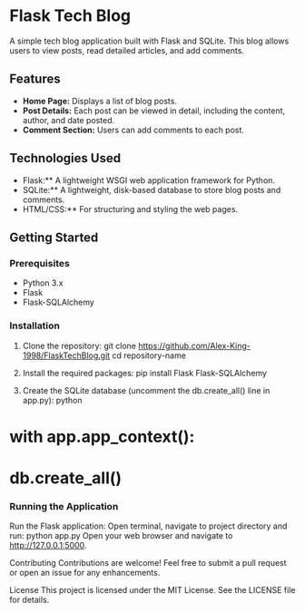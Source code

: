 # Flask Tech Blog

A simple tech blog application built with Flask and SQLite. This blog allows users to view posts, read detailed articles, and add comments.

## Features

- **Home Page:** Displays a list of blog posts.
- **Post Details:** Each post can be viewed in detail, including the content, author, and date posted.
- **Comment Section:** Users can add comments to each post.

## Technologies Used

- Flask:** A lightweight WSGI web application framework for Python.
- SQLite:** A lightweight, disk-based database to store blog posts and comments.
- HTML/CSS:** For structuring and styling the web pages.

## Getting Started

### Prerequisites

- Python 3.x
- Flask
- Flask-SQLAlchemy

### Installation

1. Clone the repository:
   git clone https://github.com/Alex-King-1998/FlaskTechBlog.git
   cd repository-name

2. Install the required packages:
pip install Flask Flask-SQLAlchemy

3. Create the SQLite database (uncomment the db.create_all() line in app.py):
python
# with app.app_context():
#     db.create_all()


### Running the Application

Run the Flask application:
Open terminal, navigate to project directory and run: python app.py
Open your web browser and navigate to http://127.0.0.1:5000.

Contributing
Contributions are welcome! Feel free to submit a pull request or open an issue for any enhancements.

License
This project is licensed under the MIT License. See the LICENSE file for details.
